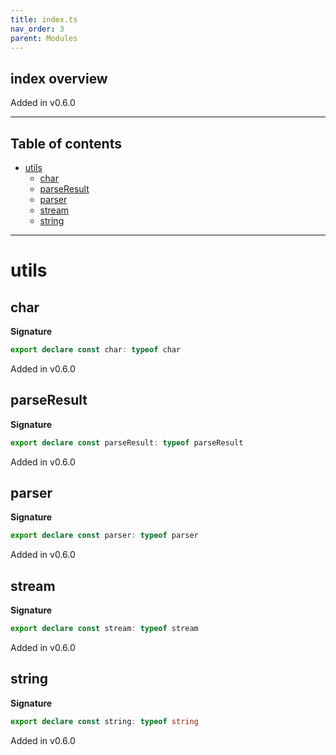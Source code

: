 ```yaml
---
title: index.ts
nav_order: 3
parent: Modules
---
```


## index overview

Added in v0.6.0

---

<h2 class="text-delta">Table of contents</h2>

- [utils](#utils)
  - [char](#char)
  - [parseResult](#parseresult)
  - [parser](#parser)
  - [stream](#stream)
  - [string](#string)

---

# utils

## char

**Signature**

```ts
export declare const char: typeof char
```

Added in v0.6.0

## parseResult

**Signature**

```ts
export declare const parseResult: typeof parseResult
```

Added in v0.6.0

## parser

**Signature**

```ts
export declare const parser: typeof parser
```

Added in v0.6.0

## stream

**Signature**

```ts
export declare const stream: typeof stream
```

Added in v0.6.0

## string

**Signature**

```ts
export declare const string: typeof string
```

Added in v0.6.0
